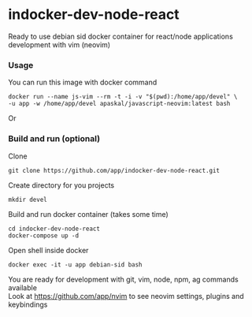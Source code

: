 # indocker-dev-node-react
Ready to use debian sid docker container for react/node applications development with vim (neovim)

### Usage
You can run this image with docker command
```
docker run --name js-vim --rm -t -i -v "$(pwd):/home/app/devel" \
-u app -w /home/app/devel apaskal/javascript-neovim:latest bash
```
Or

### Build and run (optional)
Clone
```
git clone https://github.com/app/indocker-dev-node-react.git
```
Create directory for you projects
```
mkdir devel
```
Build and run docker container (takes some time)
```
cd indocker-dev-node-react
docker-compose up -d
```
Open shell inside docker
```
docker exec -it -u app debian-sid bash
```
You are ready for development with git, vim, node, npm, ag commands available  
Look at https://github.com/app/nvim to see neovim settings, plugins and keybindings  
